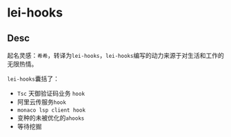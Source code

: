 # lei-hooks

## Desc

起名灵感：`希希`，转译为`lei-hooks`，`lei-hooks`编写的动力来源于对生活和工作的无限热情。

`lei-hooks`囊括了：

- `Tsc` 天御验证码业务 `hook`
- 阿里云传服务`hook`
- `monaco lsp client hook`
- 变种的未被优化的`ahooks`
- 等待挖掘
